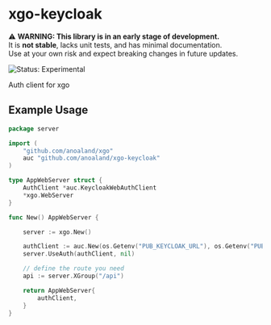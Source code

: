# xgo-keycloak

⚠️ **WARNING: This library is in an early stage of development.**  
It is **not stable**, lacks unit tests, and has minimal documentation.  
Use at your own risk and expect breaking changes in future updates.

![Status: Experimental](https://img.shields.io/badge/status-experimental-orange)

Auth client for xgo

## Example Usage

```go
package server

import (
	"github.com/anoaland/xgo"
	auc "github.com/anoaland/xgo-keycloak"
)

type AppWebServer struct {
	AuthClient *auc.KeycloakWebAuthClient
	*xgo.WebServer
}

func New() AppWebServer {

	server := xgo.New()

	authClient := auc.New(os.Getenv("PUB_KEYCLOAK_URL"), os.Getenv("PUB_KEYCLOAK_REALM"), os.Getenv("KEYCLOAK_CLIENT_ID"), os.Getenv("KEYCLOAK_CLIENT_SECRET"))
	server.UseAuth(authClient, nil)

	// define the route you need
	api := server.XGroup("/api")

	return AppWebServer{
		authClient,
	}
}

```
